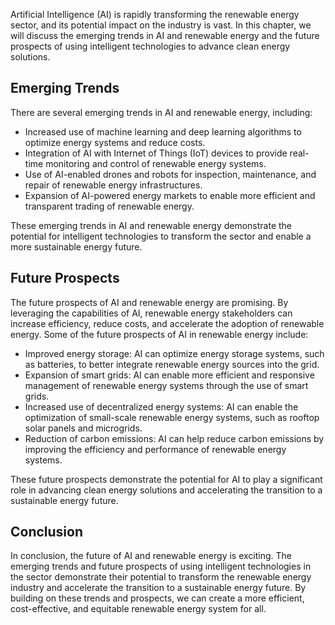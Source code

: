 
Artificial Intelligence (AI) is rapidly transforming the renewable energy sector, and its potential impact on the industry is vast. In this chapter, we will discuss the emerging trends in AI and renewable energy and the future prospects of using intelligent technologies to advance clean energy solutions.

Emerging Trends
---------------

There are several emerging trends in AI and renewable energy, including:

* Increased use of machine learning and deep learning algorithms to optimize energy systems and reduce costs.
* Integration of AI with Internet of Things (IoT) devices to provide real-time monitoring and control of renewable energy systems.
* Use of AI-enabled drones and robots for inspection, maintenance, and repair of renewable energy infrastructures.
* Expansion of AI-powered energy markets to enable more efficient and transparent trading of renewable energy.

These emerging trends in AI and renewable energy demonstrate the potential for intelligent technologies to transform the sector and enable a more sustainable energy future.

Future Prospects
----------------

The future prospects of AI and renewable energy are promising. By leveraging the capabilities of AI, renewable energy stakeholders can increase efficiency, reduce costs, and accelerate the adoption of renewable energy. Some of the future prospects of AI in renewable energy include:

* Improved energy storage: AI can optimize energy storage systems, such as batteries, to better integrate renewable energy sources into the grid.
* Expansion of smart grids: AI can enable more efficient and responsive management of renewable energy systems through the use of smart grids.
* Increased use of decentralized energy systems: AI can enable the optimization of small-scale renewable energy systems, such as rooftop solar panels and microgrids.
* Reduction of carbon emissions: AI can help reduce carbon emissions by improving the efficiency and performance of renewable energy systems.

These future prospects demonstrate the potential for AI to play a significant role in advancing clean energy solutions and accelerating the transition to a sustainable energy future.

Conclusion
----------

In conclusion, the future of AI and renewable energy is exciting. The emerging trends and future prospects of using intelligent technologies in the sector demonstrate their potential to transform the renewable energy industry and accelerate the transition to a sustainable energy future. By building on these trends and prospects, we can create a more efficient, cost-effective, and equitable renewable energy system for all.
